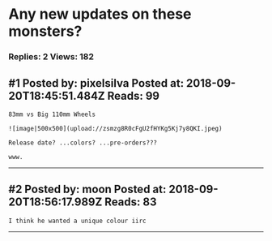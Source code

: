 # Any new updates on these monsters?

### Replies: 2 Views: 182

## \#1 Posted by: pixelsilva Posted at: 2018-09-20T18:45:51.484Z Reads: 99

```
83mm vs Big 110mm Wheels

![image|500x500](upload://zsmzg8R0cFgU2fHYKg5Kj7y8QKI.jpeg) 

Release date? ...colors? ...pre-orders???

www.
```

---
## \#2 Posted by: moon Posted at: 2018-09-20T18:56:17.989Z Reads: 83

```
I think he wanted a unique colour iirc
```

---
